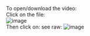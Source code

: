 To open/download the video:  
Click on the file:  
![image](https://user-images.githubusercontent.com/99262072/174321261-652a41c8-7546-4d2c-bfa1-3de44a5b30c2.png)  
Then click on: see raw: ![image](https://user-images.githubusercontent.com/99262072/174321451-00e831a0-f90c-4fb7-a861-61e9e5f74bd8.png)
